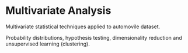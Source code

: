 # Multivariate Analysis

Multivariate statistical techniques applied to automovile dataset.

Probability distributions, hypothesis testing, dimensionality reduction and unsupervised learning (clustering).
